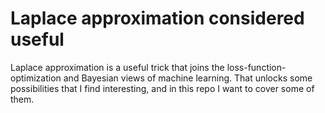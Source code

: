 # Laplace approximation considered useful

Laplace approximation is a useful trick that joins the loss-function-optimization and Bayesian views of machine learning. That unlocks some possibilities that I find interesting, and in this repo I want to cover some of them.
